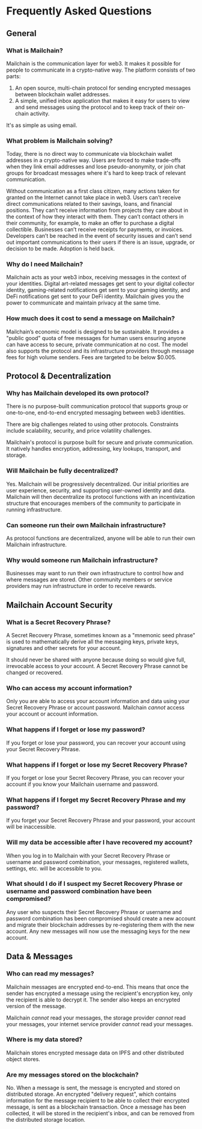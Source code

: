 # Frequently Asked Questions

## General

### What is Mailchain?

Mailchain is the communication layer for web3. It makes it possible for people to communicate in a crypto-native way. The platform consists of two parts:

1. An open source, multi-chain protocol for sending encrypted messages between blockchain wallet addresses.
2. A simple, unified inbox application that makes it easy for users to view and send messages using the protocol and to keep track of their on-chain activity.

It's as simple as using email.

### What problem is Mailchain solving?

Today, there is no direct way to communicate via blockchain wallet addresses in a crypto-native way. Users are forced to make trade-offs when they link email addresses and lose pseudo-anonymity, or join chat groups for broadcast messages where it's hard to keep track of relevant communication.

Without communication as a first class citizen, many actions taken for granted on the Internet cannot take place in web3. Users can’t receive direct communications related to their savings, loans, and financial positions. They can’t receive information from projects they care about in the context of how they interact with them. They can’t contact others in their community, for example, to make an offer to purchase a digital collectible. Businesses can’t receive receipts for payments, or invoices. Developers can’t be reached in the event of security issues and can’t send out important communications to their users if there is an issue, upgrade, or decision to be made. Adoption is held back.

### Why do I need Mailchain?

Mailchain acts as your web3 inbox, receiving messages in the context of your identities. Digital art-related messages get sent to your digital collector identity, gaming-related notifications get sent to your gaming identity, and DeFi notifications get sent to your DeFi identity. Mailchain gives you the power to communicate and maintain privacy at the same time.

### How much does it cost to send a message on Mailchain?

Mailchain’s economic model is designed to be sustainable. It provides a "public good" quota of free messages for human users ensuring anyone can have access to secure, private communication at no cost. The model also supports the protocol and its infrastructure providers through message fees for high volume senders. Fees are targeted to be below $0.005.

## Protocol & Decentralization

### Why has Mailchain developed its own protocol?

There is no purpose-built communication protocol that supports group or one-to-one, end-to-end encrypted messaging between web3 identities.

There are big challenges related to using other protocols. Constraints include scalability, security, and price volatility challenges.

Mailchain's protocol is purpose built for secure and private communication. It natively handles encryption, addressing, key lookups, transport, and storage.

### Will Mailchain be fully decentralized?

Yes. Mailchain will be progressively decentralized. Our initial priorities are user experience, security, and supporting user-owned identity and data. Mailchain will then decentralize its protocol functions with an incentivization structure that encourages members of the community to participate in running infrastructure.

### Can someone run their own Mailchain infrastructure?

As protocol functions are decentralized, anyone will be able to run their own Mailchain infrastructure.

### Why would someone run Mailchain infrastructure?

Businesses may want to run their own infrastructure to control how and where messages are stored. Other community members or service providers may run infrastructure in order to receive rewards.

## Mailchain Account Security

### What is a Secret Recovery Phrase?

A Secret Recovery Phrase, sometimes known as a "mnemonic seed phrase" is used to mathematically derive all the messaging keys, private keys, signatures and other secrets for your account.

It should never be shared with anyone because doing so would give full, irrevocable access to your account. A Secret Recovery Phrase cannot be changed or recovered.

### Who can access my account information?

Only you are able to access your account information and data using your Secret Recovery Phrase or account password. Mailchain _cannot_ access your account or account information.

### What happens if I forget or lose my password?

If you forget or lose your password, you can recover your account using your Secret Recovery Phrase.

### What happens if I forget or lose my Secret Recovery Phrase?

If you forget or lose your Secret Recovery Phrase, you can recover your account if you know your Mailchain username and password.

### What happens if I forget my Secret Recovery Phrase and my password?

If you forget your Secret Recovery Phrase and your password, your account will be inaccessible.

### Will my data be accessible after I have recovered my account?

When you log in to Mailchain with your Secret Recovery Phrase or username and password combination, your messages, registered wallets, settings, etc. will be accessible to you.

### What should I do if I suspect my Secret Recovery Phrase or username and password combination have been compromised?

Any user who suspects their Secret Recovery Phrase or username and password combination has been compromised should create a new account and migrate their blockchain addresses by re-registering them with the new account. Any new messages will now use the messaging keys for the new account.

<!-- Account recoverability options? -->

## Data & Messages

### Who can read my messages?

Mailchain messages are encrypted end-to-end. This means that once the sender has encrypted a message using the recipient's encryption key, only the recipient is able to decrypt it. The sender also keeps an encrypted version of the message.

Mailchain _cannot_ read your messages, the storage provider _cannot_ read your messages, your internet service provider _cannot_ read your messages.

### Where is my data stored?

Mailchain stores encrypted message data on IPFS and other distributed object stores.

### Are my messages stored on the blockchain?

No. When a message is sent, the message is encrypted and stored on distributed storage. An encrypted "delivery request", which contains information for the message recipient to be able to collect their encrypted message, is sent as a blockchain transaction. Once a message has been collected, it will be stored in the recipient's inbox, and can be removed from the distributed storage location.

<!-- ### Is my data backed up? -->
